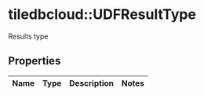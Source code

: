 # tiledbcloud::UDFResultType

Results type
## Properties
Name | Type | Description | Notes
------------ | ------------- | ------------- | -------------


